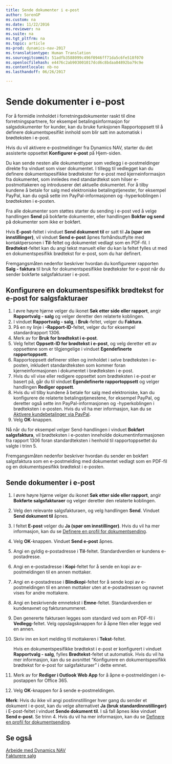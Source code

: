 ```yaml
---
title: Sende dokumenter i e-post
author: SorenGP
ms.custom: na
ms.date: 11/22/2016
ms.reviewer: na
ms.suite: na
ms.tgt_pltfrm: na
ms.topic: article
ms-prod: dynamics-nav-2017
ms.translationtype: Human Translation
ms.sourcegitcommit: 51adfb3588099c496f0946ff71da5c6fe518f070
ms.openlocfilehash: e4476c2ab903001017dcd6c8bdaa84892ba79c9e
ms.contentlocale: nb-no
ms.lasthandoff: 06/26/2017

---
```


# <a name="how-to-send-documents-by-email"></a>Sende dokumenter i e-post
For å formidle innholdet i forretningsdokumenter raskt til dine forretningspartnere, for eksempel betalingsinformasjon for salgsdokumenter for kunder, kan du bruke funksjonen Rapportoppsett til å definere dokumentspesifikt innhold som blir satt inn automatisk i brødteksten i e-post.

Hvis du vil aktivere e-postmeldinger fra Dynamics NAV, starter du det assisterte oppsettet **Konfigurer e-post** på Hjem-siden.

Du kan sende nesten alle dokumenttyper som vedlegg i e-postmeldinger direkte fra vinduet som viser dokumentet. I tillegg til vedlegget kan du definere dokumentspesifikke brødtekster for e-post med kjerneinformasjon fra dokumentet, som innledes med standardtekst som hilser e-postmottakeren og introduserer det aktuelle dokumentet. For å tilby kundene å betale for salg med elektroniske betalingstjenester, for eksempel PayPal, kan du også sette inn PayPal-informasjonen og -hyperkoblingen i brødteksten i e-posten.

Fra alle dokumenter som støttes starter du sending i e-post ved å velge handlingen **Send** på bokførte dokumenter, eller handlingen **Bokfør og send** på dokumenter som ikke er bokført.

Hvis **E-post**-feltet i vinduet **Send dokument til** er satt til **Ja (spør om innstillinger)**, vil vinduet **Send e-post** åpnes forhåndsutfylte med kontaktpersonen i **Til**-feltet og dokumentet vedlagt som en PDF-fil. I **Brødtekst**-feltet kan du angi tekst manuelt eller du kan la feltet fylles ut med en dokumentspesifikk brødtekst for e-post, som du har definert.

Fremgangsmåten nedenfor beskriver hvordan du konfigurerer rapporten **Salg - faktura** til bruk for dokumentspesifikke brødtekster for e-post når du sender bokførte salgsfakturaer i e-post.

## <a name="to-set-up-a-document-specific-email-body-for-sales-invoices"></a>Konfigurere en dokumentspesifikk brødtekst for e-post for salgsfakturaer
1. I øvre høyre hjørne velger du ikonet **Søk etter side eller rapport**, angir **Rapportvalg - salg** og velger deretter den relaterte koblingen.
2. I vinduet **Rapportvalg - salg**, i **Bruk**-feltet, velger du **Faktura**.
3. På en ny linje i **-Rapport-ID**-feltet, velger du for eksempel standardrapport 1306.
4. Merk av for **Bruk for brødtekst i e-post**.
5. Velg feltet **Oppsett-ID for brødtekst i e-post**, og velg deretter ett av oppsettene som er tilgjengelige i vinduet **Egendefinerte rapportoppsett**.
6. Rapportoppsett definerer stilen og innholdet i selve brødteksten i e-posten, inkludert standardteksten som kommer foran kjerneinformasjonen i dokumentet i brødteksten i e-post.
7. Hvis du vil vise eller redigere oppsettet som brødteksten i e-post er basert på, går du til vinduet **Egendefinerte rapportoppsett** og velger handlingen **Rediger oppsett**.
8. Hvis du vil tilby kundene å betale for salg med elektroniske, kan du konfigurere de relaterte betalingstjenestene, for eksempel PayPal, og deretter også sette inn PayPal-informasjonen og -hyperkoblingen i brødteksten i e-posten. Hvis du vil ha mer informasjon, kan du se [Aktivere kundebetalinger via PayPal](sales-how-enable-customer-payments-paypal.md).
9. Velg **OK**-knappen.

Nå når du for eksempel velger Send-handlingen i vinduet **Bokført salgsfaktura**, vil brødteksten i e-posten inneholde dokumentinformasjonen fra rapport 1306 foran standardteksten i henhold til rapportoppsettet du valgte i trinn 5.

Fremgangsmåten nedenfor beskriver hvordan du sender en bokført salgsfaktura som en e-postmelding med dokumentet vedlagt som en PDF-fil og en dokumentspesifikk brødtekst i e-posten.
## <a name="to-send-documents-by-email"></a>Sende dokumenter i e-post
1. I øvre høyre hjørne velger du ikonet **Søk etter side eller rapport**, angir **Bokførte salgsfakturaer** og velger deretter den relaterte koblingen.
2. Velg den relevante salgsfakturaen, og velg handlingen **Send**. Vinduet **Send dokument til** åpnes.
3. I feltet **E-post** velger du **Ja (spør om innstillinger)**. Hvis du vil ha mer informasjon, kan du se [Definere en profil for dokumentsending](sales-how-setup-document-send-profiles.md).
4. Velg **OK**-knappen. Vinduet **Send e-post** åpnes.
5. Angi en gyldig e-postadresse i **Til**-feltet. Standardverdien er kundens e-postadresse.
6. Angi en e-postadresse i **Kopi**-feltet for å sende en kopi av e-postmeldingen til en annen mottaker.
7. Angi en e-postadresse i **Blindkopi**-feltet for å sende kopi av e-postmeldingen til en annen mottaker uten at e-postadressen og navnet vises for andre mottakere.
8. Angi en beskrivende emnetekst i **Emne**-feltet. Standardverdien er kundenavnet og fakturanummeret.
9. Den genererte fakturaen legges som standard ved som en PDF-fil i **Vedlegg**-feltet. Velg oppslagsknappen for å åpne filen eller legge ved en annen.
10. Skriv inn en kort melding til mottakeren i **Tekst**-feltet.

    Hvis en dokumentspesifikke brødtekst i e-post er konfigurert i vinduet **Rapportvalg - salg**, fylles **Brødtekst**-feltet ut automatisk. Hvis du vil ha mer informasjon, kan du se avsnittet “Konfigurere en dokumentspesifikk brødtekst for e-post for salgsfakturaer” i dette emnet.
11. Merk av for **Rediger i Outlook Web App** for å åpne e-postmeldingen i e-postappen for Office 365.
12. Velg **OK**-knappen for å sende e-postmeldingen.

**Merk**: Hvis du ikke vil angi postinnstillinger hver gang du sender et dokument i e-post, kan du velge alternativet **Ja (bruk standardinnstillinger)** i E-post-feltet i vinduet **Sende dokument til**. I så fall åpnes ikke vinduet **Send e-post**. Se trinn 4. Hvis du vil ha mer informasjon, kan du se [Definere en profil for dokumentsending](sales-how-setup-document-send-profiles.md).

## <a name="see-also"></a>Se også  
[Arbeide med Dynamics NAV](ui-work-product.md)  
[Fakturere salg](sales-how-invoice-sales.md)

